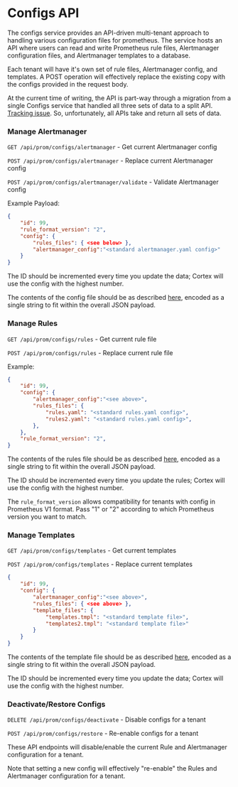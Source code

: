 # Configs API

The configs service provides an API-driven multi-tenant approach to handling various configuration files for prometheus. The service hosts an API where users can read and write Prometheus rule files, Alertmanager configuration files, and Alertmanager templates to a database.

Each tenant will have it's own set of rule files, Alertmanager config, and templates. A POST operation will effectively replace the existing copy with the configs provided in the request body.

At the current time of writing, the API is part-way through a migration from a single Configs service that handled all three sets of data to a split API. [Tracking issue](https://github.com/cortexproject/cortex/issues/619). So, unfortunately, all APIs take and return all sets of data.


### Manage Alertmanager

`GET /api/prom/configs/alertmanager` - Get current Alertmanager config

`POST /api/prom/configs/alertmanager` - Replace current Alertmanager config

`POST /api/prom/configs/alertmanager/validate` - Validate Alertmanager config

Example Payload:

```json
{
    "id": 99,
    "rule_format_version": "2",
    "config": {
        "rules_files": { <see below> },
        "alertmanager_config":"<standard alertmanager.yaml config>"
    }
}
```

The ID should be incremented every time you update the data; Cortex
will use the config with the highest number.

The contents of the config file should be as described [here](https://prometheus.io/docs/prometheus/latest/configuration/alerting_rules/), encoded as a single string to fit within the overall JSON payload.

### Manage Rules

`GET /api/prom/configs/rules` - Get current rule file

`POST /api/prom/configs/rules` - Replace current rule file

Example:

```json
{
    "id": 99,
    "config": {
        "alertmanager_config":"<see above>",
        "rules_files": {
            "rules.yaml": "<standard rules.yaml config>",
            "rules2.yaml": "<standard rules.yaml config>",
        },
    },
    "rule_format_version": "2",
}
```

The contents of the rules file should be as described [here](http://prometheus.io/docs/prometheus/latest/configuration/recording_rules/), encoded as a single string to fit within the overall JSON payload.

The ID should be incremented every time you update the rules; Cortex
will use the config with the highest number.

The `rule_format_version` allows compatibility for tenants with config
in Prometheus V1 format.  Pass "1" or "2" according to which
Prometheus version you want to match.

### Manage Templates

`GET /api/prom/configs/templates` - Get current templates

`POST /api/prom/configs/templates` - Replace current templates

```json
{
    "id": 99,
    "config": {
        "alertmanager_config":"<see above>",
        "rules_files": { <see above> },
        "template_files": {
            "templates.tmpl": "<standard template file>",
            "templates2.tmpl": "<standard template file>"
        }
    }
}
```

The contents of the template file should be as described [here](https://prometheus.io/docs/alerting/notification_examples/#defining-reusable-templates), encoded as a single string to fit within the overall JSON payload.

The ID should be incremented every time you update the data; Cortex
will use the config with the highest number.

### Deactivate/Restore Configs

`DELETE /api/prom/configs/deactivate` - Disable configs for a tenant

`POST /api/prom/configs/restore` - Re-enable configs for a tenant

These API endpoints will disable/enable the current Rule and Alertmanager configuration for a tenant.

Note that setting a new config will effectively "re-enable" the Rules and Alertmanager configuration for a tenant.
